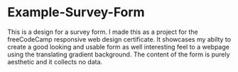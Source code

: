 # Example-Survey-Form
This is a design for a survey form.
I made this as a project for the freeCodeCamp responsive web design certificate. It showcases my abilty to create a good looking and usable form as well interesting feel to a webpage using the translating gradient background. The content of the form is purely aesthetic and it collects no data.
